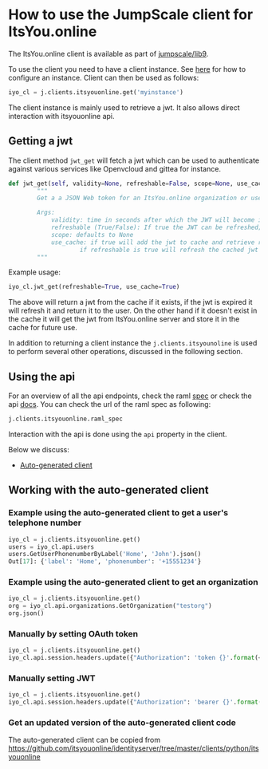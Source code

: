 # How to use the JumpScale client for ItsYou.online

The ItsYou.online client is available as part of [jumpscale/lib9](https://github.com/Jumpscale/lib9).

To use the client you need to have a client instance. See [here](https://github.com/Jumpscale/core9/blob/master/docs/config/configmanager.md) for how to configure an instance. Client can then be used as follows:

```python
iyo_cl = j.clients.itsyouonline.get('myinstance')
```

The client instance is mainly used to retrieve a jwt. It also allows direct interaction with itsyouonline api.

## Getting a jwt

The client method `jwt_get` will fetch a jwt which can be used to authenticate against various services like Openvcloud and gittea for instance.

```python
def jwt_get(self, validity=None, refreshable=False, scope=None, use_cache=False):
        """
        Get a a JSON Web token for an ItsYou.online organization or user.

        Args:
            validity: time in seconds after which the JWT will become invalid; defaults to 3600
            refreshable (True/False): If true the JWT can be refreshed; defaults to False
            scope: defaults to None
            use_cache: if true will add the jwt to cache and retrieve required jwt if it exists
                    if refreshable is true will refresh the cached jwt
        """
```

Example usage:

```python
iyo_cl.jwt_get(refreshable=True, use_cache=True)
```

The above will return a jwt from the cache if it exists, if the jwt is expired it will refresh it and return it to the user. On the other hand if it doesn't exist in the cache it will get the jwt from ItsYou.online server and store it in the cache for future use.

In addition to returning a client instance the `j.clients.itsyounoline` is used to perform several other operations, discussed in the following section.

## Using the api

For an overview of all the api endpoints, check the raml [spec](https://raw.githubusercontent.com/itsyouonline/identityserver/master/specifications/api/itsyouonline.raml) or check the api [docs](https://itsyou.online/apidocumentation). You can check the url of the raml spec as following:

```python
j.clients.itsyouonline.raml_spec
```

Interaction with the api is done using the `api` property in the client.

Below we discuss:

- [Auto-generated client](#auto-generated)

<a id="auto-generated"></a>
## Working with the auto-generated client


### Example using the auto-generated client to get a user's telephone number

```python
iyo_cl = j.clients.itsyouonline.get()
users = iyo_cl.api.users
users.GetUserPhonenumberByLabel('Home', 'John').json()
Out[17]: {'label': 'Home', 'phonenumber': '+15551234'}
```

### Example using the auto-generated client to get an organization
```python
iyo_cl = j.clients.itsyouonline.get()
org = iyo_cl.api.organizations.GetOrganization("testorg")
org.json()
```

### Manually by setting OAuth token

```python
iyo_cl = j.clients.itsyouonline.get()
iyo_cl.api.session.headers.update({"Authorization": 'token {}'.format(<token>)})
```

### Manually setting JWT

```python
iyo_cl = j.clients.itsyouonline.get()
iyo_cl.api.session.headers.update({"Authorization": 'bearer {}'.format(<jwt>)})
```

### Get an updated version of the auto-generated client code

The auto-generated client can be copied from https://github.com/itsyouonline/identityserver/tree/master/clients/python/itsyouonline